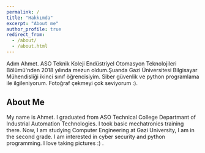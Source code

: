 ```yaml
---
permalink: /
title: "Hakkımda"
excerpt: "About me"
author_profile: true
redirect_from: 
  - /about/
  - /about.html
---
```


Adım Ahmet. ASO Teknik Koleji Endüstriyel Otomasyon Teknolojileri Bölümü'nden 2018 yılında mezun oldum.Şuanda Gazi Üniversitesi Bilgisayar Mühendisliği ikinci sınıf öğrencisiyim. Siber güvenlik ve python programlama ile ilgileniyorum. Fotoğraf çekmeyi çok seviyorum :).

## About Me
My name is Ahmet. I graduated from ASO Technical College Departmant of Industrial Automation Technologies. I took basic mechatronics training there. Now, I am studying Computer Engineering at Gazi University, I am in the second grade. I am interested in cyber security and python programming. I love taking pictures :) .

